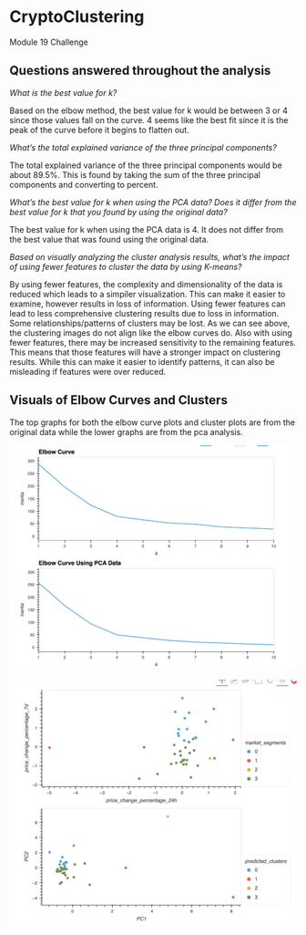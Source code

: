 # CryptoClustering
Module 19 Challenge

## Questions answered throughout the analysis

*What is the best value for k?*

Based on the elbow method, the best value for k would be between 3 or 4 since those values fall on the curve. 4 seems like the best fit since it is the peak of the curve before it begins to flatten out. 


*What’s the total explained variance of the three principal components?*

The total explained variance of the three principal components would be about 89.5%. This is found by taking the sum of the three principal components and converting to percent.


*What’s the best value for k when using the PCA data? Does it differ from the best value for k that you found by using the original data?*

The best value for k when using the PCA data is 4. It does not differ from the best value that was found using the original data.


*Based on visually analyzing the cluster analysis results, what’s the impact of using fewer features to cluster the data by using K-means?*

By using fewer features, the complexity and dimensionality of the data is reduced which leads to a simpiler visualization. This can make it easier to examine, however results in loss of information. Using fewer features can lead to less comprehensive clustering results due to loss in information. Some relationships/patterns of clusters may be lost. As we can see above, the clustering images do not align like the elbow curves do. Also with using fewer features, there may be increased sensitivity to the remaining features. This means that those features will have a stronger impact on clustering results. While this can make it easier to identify patterns, it can also be misleading if features were over reduced.


## Visuals of Elbow Curves and Clusters

The top graphs for both the elbow curve plots and cluster plots are from the original data while the lower graphs are from the pca analysis. 

![Comparison of Elbows](https://github.com/maderamel/CryptoClustering/blob/34f0196f1c2130b5d680c328332272de3ad531db/Resources/elbowComparison.png)

![Comparison of Clusters](https://github.com/maderamel/CryptoClustering/blob/34f0196f1c2130b5d680c328332272de3ad531db/Resources/clusterComparison.png)